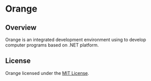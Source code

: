 # Orange

## Overview

Orange is an integrated development environment using to develop computer programs based on .NET platform.

## License

Orange licensed under the [MIT License](https://raw.githubusercontent.com/sergezhigunov/orange/main/LICENSE).